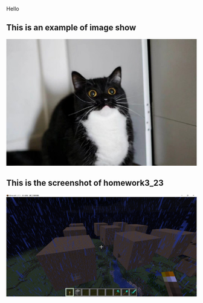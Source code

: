 Hello

## This is an example of image show
![](https://github.com/ophwsjtu18/ohw22s/blob/main/hty/image/cat1.jpeg)

## This is the screenshot of homework3_23
![](https://github.com/ophwsjtu18/ohw22s/blob/main/hty/image/3x3house.png)
